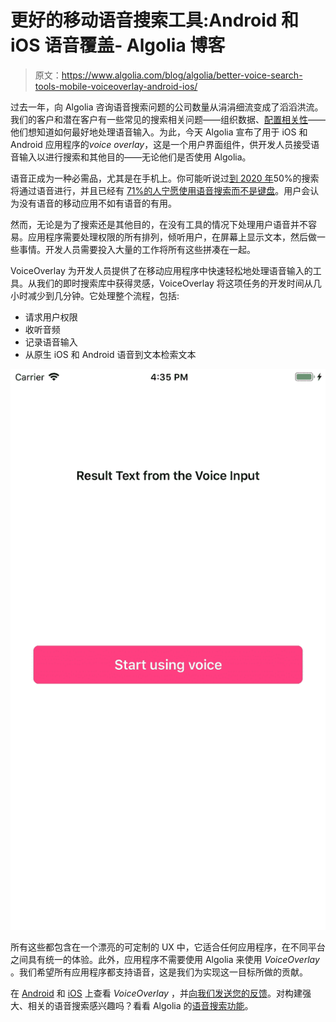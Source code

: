 # 更好的移动语音搜索工具:Android 和 iOS 语音覆盖- Algolia 博客

> 原文：<https://www.algolia.com/blog/algolia/better-voice-search-tools-mobile-voiceoverlay-android-ios/>

过去一年，向 Algolia 咨询语音搜索问题的公司数量从涓涓细流变成了滔滔洪流。我们的客户和潜在客户有一些常见的搜索相关问题——组织数据、[配置相关性](https://www.algolia.com/doc/tutorials/getting-started/build-voice-search/#getting-started)——他们想知道如何最好地处理语音输入。为此，今天 Algolia 宣布了用于 iOS 和 Android 应用程序的*voice overlay*，这是一个用户界面组件，供开发人员接受语音输入以进行搜索和其他目的——无论他们是否使用 Algolia。

语音正成为一种必需品，尤其是在手机上。你可能听说过[到 2020 年](https://www.campaignlive.co.uk/article/just-say-it-future-search-voice-personal-digital-assistants/1392459)50%的搜索将通过语音进行，并且已经有 [71%的人宁愿使用语音搜索而不是键盘](https://www.pwc.com/us/en/advisory-services/publications/consumer-intelligence-series/pwc-voice-assistants.pdf)。用户会认为没有语音的移动应用不如有语音的有用。

然而，无论是为了搜索还是其他目的，在没有工具的情况下处理用户语音并不容易。应用程序需要处理权限的所有排列，倾听用户，在屏幕上显示文本，然后做一些事情。开发人员需要投入大量的工作将所有这些拼凑在一起。

VoiceOverlay 为开发人员提供了在移动应用程序中快速轻松地处理语音输入的工具。从我们的即时搜索库中获得灵感，VoiceOverlay 将这项任务的开发时间从几小时减少到几分钟。它处理整个流程，包括:

*   请求用户权限
*   收听音频
*   记录语音输入
*   从原生 iOS 和 Android 语音到文本检索文本

![iOS Voice Overlay - Voice Search Tools for Mobile](img/72524a5738775b863232280103bc4a18.png)

所有这些都包含在一个漂亮的可定制的 UX 中，它适合任何应用程序，在不同平台之间具有统一的体验。此外，应用程序不需要使用 Algolia 来使用 *VoiceOverlay* 。我们希望所有应用程序都支持语音，这是我们为实现这一目标所做的贡献。

在 [Android](https://github.com/algolia/voice-overlay-android) 和 [iOS](https://github.com/algolia/voice-overlay-ios/) 上查看 *VoiceOverlay* ，并[向我们发送您的反馈](https://twitter.com/home?status=Hey%20%40algolia,%20my%20thoughts%20on%20VoiceOverlay%3A%20)。对构建强大、相关的语音搜索感兴趣吗？看看 Algolia 的[语音搜索功能](https://www.algolia.com/solutions/voice-search)。